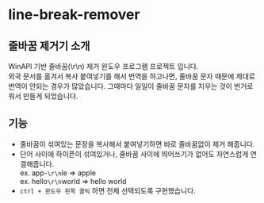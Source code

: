 # line-break-remover

## 줄바꿈 제거기 소개
WinAPI 기반 줄바꿈(\r\n) 제거 윈도우 프로그램 프로젝트 입니다.<br>
외국 문서를 옮겨서 복사 붙여넣기를 해서 번역을 하고나면, 줄바꿈 문자 때문에 제대로 번역이 안되는 경우가 많았습니다. 그때마다 일일이 줄바꿈 문자를 지우는 것이 번거로워서 만들게 되었습니다.

## 기능
- 줄바꿈이 섞여있는 문장을 복사해서 붙여넣기하면 바로 줄바꿈없이 제거 해줍니다.
- 단어 사이에 하이픈이 섞여있거나, 줄바꿈 사이에 띄어쓰기가 없어도 자연스럽게 연결해줍니다. <br>
ex. app-`\r\n`le => apple <br>
ex. hello`\r\n`world => hello world
- `ctrl + 윈도우 왼쪽 클릭` 하면 전체 선택되도록 구현했습니다.
